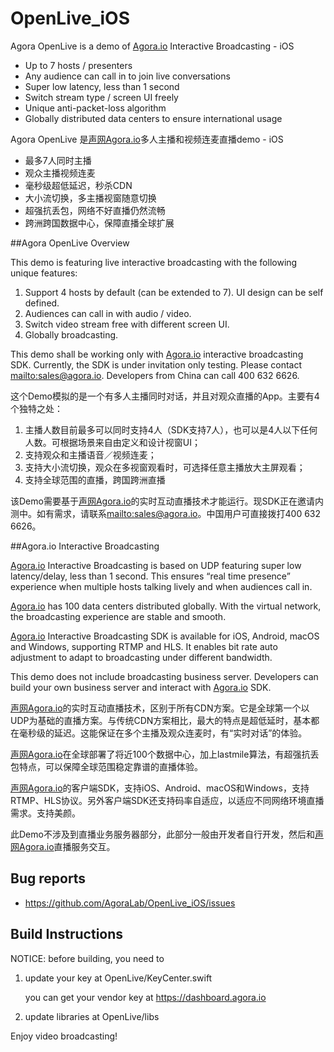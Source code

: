 # OpenLive_iOS

Agora OpenLive is a demo of [Agora.io](http://www.agora.io) Interactive Broadcasting - iOS

* Up to 7 hosts / presenters 
* Any audience can call in to join live conversations 
* Super low latency, less than 1 second
* Switch stream type / screen UI freely 
* Unique anti-packet-loss algorithm  
* Globally distributed data centers to ensure international usage

Agora OpenLive 是[声网Agora.io](http://cn.agora.io)多人主播和视频连麦直播demo - iOS

* 最多7人同时主播
* 观众主播视频连麦
* 毫秒级超低延迟，秒杀CDN
* 大小流切换，多主播视窗随意切换
* 超强抗丢包，网络不好直播仍然流畅
* 跨洲跨国数据中心，保障直播全球扩展

##Agora OpenLive Overview

This demo is featuring live interactive broadcasting with the following unique features: 

1. Support 4 hosts by default (can be extended to 7). UI design can be self defined. 
2. Audiences can call in with audio / video. 
3. Switch video stream free with different screen UI.
4. Globally broadcasting.

This demo shall be working only with [Agora.io](http://www.agora.io) interactive broadcasting SDK. Currently, the SDK is under invitation only testing. Please contact <mailto:sales@agora.io>. Developers from China can call 400 632 6626.

这个Demo模拟的是一个有多人主播同时对话，并且对观众直播的App。主要有4个独特之处：

1. 主播人数目前最多可以同时支持4人（SDK支持7人），也可以是4人以下任何人数。可根据场景来自由定义和设计视窗UI；
2. 支持观众和主播语音／视频连麦；
3. 支持大小流切换，观众在多视窗观看时，可选择任意主播放大主屏观看；
4. 支持全球范围的直播，跨国跨洲直播

该Demo需要基于[声网Agora.io](http://cn.agora.io)的实时互动直播技术才能运行。现SDK正在邀请内测中。如有需求，请联系<mailto:sales@agora.io>。中国用户可直接拨打400 632 6626。

##Agora.io Interactive Broadcasting

[Agora.io](http://www.agora.io) Interactive Broadcasting is based on UDP featuring super low latency/delay, less than 1 second. This ensures “real time presence” experience when multiple hosts talking lively and when audiences call in.

[Agora.io](http://www.agora.io) has 100 data centers distributed globally. With the virtual network, the broadcasting experience are stable and smooth. 

[Agora.io](http://www.agora.io) Interactive Broadcasting SDK is available for iOS, Android, macOS and Windows, supporting RTMP and HLS. It enables bit rate auto adjustment to adapt to broadcasting under different bandwidth.

This demo does not include broadcasting business server. Developers can build your own business server and interact with [Agora.io](http://www.agora.io) SDK.

[声网Agora.io](http://cn.agora.io)的实时互动直播技术，区别于所有CDN方案。它是全球第一个以UDP为基础的直播方案。与传统CDN方案相比，最大的特点是超低延时，基本都在毫秒级的延迟。这能保证在多个主播及观众连麦时，有“实时对话”的体验。

[声网Agora.io](http://cn.agora.io)在全球部署了将近100个数据中心，加上lastmile算法，有超强抗丢包特点，可以保障全球范围稳定靠谱的直播体验。

[声网Agora.io](http://cn.agora.io)的客户端SDK，支持iOS、Android、macOS和Windows，支持RTMP、HLS协议。另外客户端SDK还支持码率自适应，以适应不同网络环境直播需求。支持美颜。

此Demo不涉及到直播业务服务器部分，此部分一般由开发者自行开发，然后和[声网Agora.io](http://cn.agora.io)直播服务交互。


## Bug reports

* https://github.com/AgoraLab/OpenLive_iOS/issues


## Build Instructions

NOTICE: before building, you need to


1. update your key at OpenLive/KeyCenter.swift

	you can get your vendor key at https://dashboard.agora.io


2. update libraries at OpenLive/libs


Enjoy video broadcasting!
